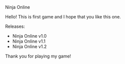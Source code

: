Ninja Online

Hello! This is first game and I hope that you like this one.

Releases:

- Ninja Online v1.0
- Ninja Online v1.1
- Ninja Online v1.2

Thank you for playing my game!

